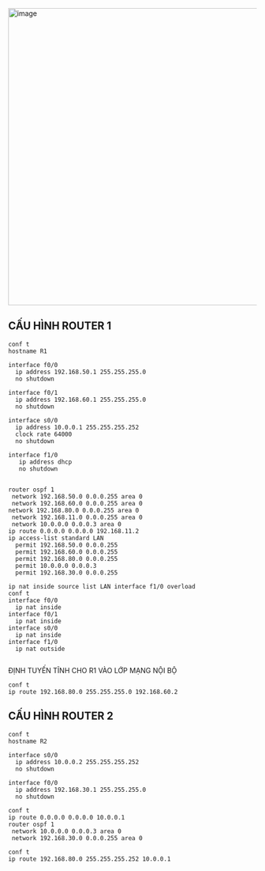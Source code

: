 <img width="804" height="601" alt="image" src="https://github.com/user-attachments/assets/59e6af61-1c6c-487d-a3d3-483f0fbb6f5b" />


## CẤU HÌNH ROUTER 1
```
conf t
hostname R1

interface f0/0
  ip address 192.168.50.1 255.255.255.0
  no shutdown

interface f0/1
  ip address 192.168.60.1 255.255.255.0
  no shutdown

interface s0/0
  ip address 10.0.0.1 255.255.255.252
  clock rate 64000
  no shutdown

interface f1/0
   ip address dhcp
   no shutdown


router ospf 1
 network 192.168.50.0 0.0.0.255 area 0
 network 192.168.60.0 0.0.0.255 area 0
network 192.168.80.0 0.0.0.255 area 0
 network 192.168.11.0 0.0.0.255 area 0
 network 10.0.0.0 0.0.0.3 area 0
ip route 0.0.0.0 0.0.0.0 192.168.11.2
ip access-list standard LAN
  permit 192.168.50.0 0.0.0.255
  permit 192.168.60.0 0.0.0.255
  permit 192.168.80.0 0.0.0.255
  permit 10.0.0.0 0.0.0.3
  permit 192.168.30.0 0.0.0.255

ip nat inside source list LAN interface f1/0 overload
conf t
interface f0/0
  ip nat inside
interface f0/1
  ip nat inside
interface s0/0
  ip nat inside
interface f1/0
  ip nat outside


```
ĐỊNH TUYẾN TĨNH CHO R1 VÀO LỚP MẠNG NỘI BỘ
```
conf t
ip route 192.168.80.0 255.255.255.0 192.168.60.2
```
## CẤU HÌNH ROUTER 2
```
conf t
hostname R2

interface s0/0
  ip address 10.0.0.2 255.255.255.252
  no shutdown

interface f0/0
  ip address 192.168.30.1 255.255.255.0
  no shutdown

conf t
ip route 0.0.0.0 0.0.0.0 10.0.0.1
router ospf 1
 network 10.0.0.0 0.0.0.3 area 0
 network 192.168.30.0 0.0.0.255 area 0

```
```
conf t
ip route 192.168.80.0 255.255.255.252 10.0.0.1
```
